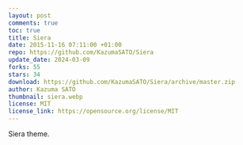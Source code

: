 ```yaml
---
layout: post
comments: true
toc: true
title: Siera
date: 2015-11-16 07:11:00 +01:00
repo: https://github.com/KazumaSATO/Siera
update_date: 2024-03-09
forks: 55
stars: 34
download: https://github.com/KazumaSATO/Siera/archive/master.zip
author: Kazuma SATO
thumbnail: siera.webp
license: MIT
license_link: https://opensource.org/license/MIT
---
```


Siera theme.
